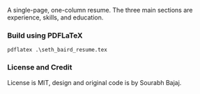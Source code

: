 A single-page, one-column resume. The three main sections are experience, skills, and education.

### Build using PDFLaTeX

```
pdflatex .\seth_baird_resume.tex
```

### License and Credit

License is MIT, design and original code is by Sourabh Bajaj.
